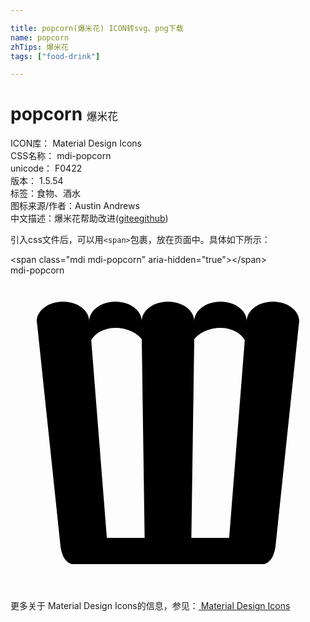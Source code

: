 ```yaml
---

title: popcorn(爆米花) ICON转svg、png下载
name: popcorn
zhTips: 爆米花
tags: ["food-drink"]

---
```


# popcorn  <small style="font-size: 60%;font-weight: 100">爆米花</small>


<div class="detail-page">
<p>
<span>
ICON库：
<span class="badge-secondary badge">Material Design Icons</span> 
</span>
<br/>
<span>
CSS名称：
<span class="badge-secondary badge">mdi-popcorn</span> 
</span>
<br/>
<span>
unicode：
<span class="badge-secondary badge">F0422</span> 
<copy-btn content='F0422' btn-title=""></copy-btn>
<copy-btn :content='String.fromCodePoint(parseInt("F0422", 16))' btn-title="复制U"></copy-btn>
</span>
<br/>
<span>
版本：
<span class="badge-secondary badge">1.5.54</span> 
</span><br/><span>标签：<span class="badge-light badge"><router-link to="/tags/food-drink.html">食物、酒水</router-link></span></span>
<br/>
<span>图标来源/作者：<span class="badge-light badge">Austin Andrews</span></span> 
<br/>
<span class="zh-detail">中文描述：<span class="badge-primary badge">爆米花</span><span class="help-link"><span>帮助改进</span>(<a href="https://gitee.com/liuwave/icon-helper/edit/master/json/material/popcorn.json" target="_blank" rel="noopener noreferrer">gitee</a><a href="https://github.com/liuwave/icon-helper/edit/master/json/material/popcorn.json" target="_blank" rel="noopener noreferrer">github</a></span>)</span><br/>
</p>
</div>
<div class="alert alert-dark">
  <i class="mdi mdi-popcorn mdi-48px"></i>
  <i class="mdi mdi-popcorn mdi-36px"></i>
  <i class="mdi mdi-popcorn mdi-24px"></i>
  <i class="mdi mdi-popcorn mdi-18px"></i>
</div>
<div>
  <p>引入css文件后，可以用<code>&lt;span&gt;</code>包裹，放在页面中。具体如下所示：    
  </p>
  <div class="alert alert-primary" style="font-size: 14px">
    &lt;span class="mdi mdi-popcorn" aria-hidden="true"&gt;&lt;/span&gt;
    <copy-btn content='<span class="mdi mdi-popcorn" aria-hidden="true"></span>'></copy-btn>
  </div>
  <div class="alert alert-secondary">
    <i class="mdi mdi-popcorn"
    style="font-size: 24px"
    aria-hidden="true"></i> mdi-popcorn
    <copy-btn content="mdi-popcorn" btn-title="复制图标名称"></copy-btn>
  </div>
</div>
<div id="svg" class="svg-wrap">
<svg xmlns="http://www.w3.org/2000/svg" viewBox="0 0 24 24"><path d="M7,22H4.75C4.75,22 4,22 3.81,20.65L2.04,3.81L2,3.5C2,2.67 2.9,2 4,2C5.1,2 6,2.67 6,3.5C6,2.67 6.9,2 8,2C9.1,2 10,2.67 10,3.5C10,2.67 10.9,2 12,2C13.09,2 14,2.66 14,3.5V3.5C14,2.67 14.9,2 16,2C17.1,2 18,2.67 18,3.5C18,2.67 18.9,2 20,2C21.1,2 22,2.67 22,3.5L21.96,3.81L20.19,20.65C20,22 19.25,22 19.25,22H17L16.5,22H13.75L10.25,22H7.5L7,22M17.85,4.93C17.55,4.39 16.84,4 16,4C15.19,4 14.36,4.36 14,4.87L13.78,20H16.66L17.85,4.93M10,4.87C9.64,4.36 8.81,4 8,4C7.16,4 6.45,4.39 6.15,4.93L7.34,20H10.22L10,4.87Z" /></svg>
</div>
<detail full-name='mdi-popcorn'></detail>
    
<div><p>更多关于 Material Design Icons的信息，参见：<a target="_blank" href="https://iconhelper.cn/material.html"> Material Design Icons</a>
</p></div>
